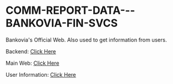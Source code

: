 # COMM-REPORT-DATA---BANKOVIA-FIN-SVCS
Bankovia's Official Web. Also used to get information from users.


Backend: [Click Here](https://github.com/WeebHiroyuki/bankovia-backend)

Main Web: [Click Here](https://bankovia.cloud.libraryofcode.org/)

User Information: [Click Here](https://bankovia.cloud.libraryofcode.org/loc-score-bankovia)
